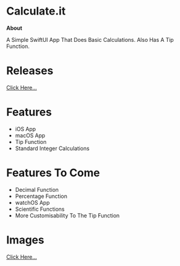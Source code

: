 # Calculate.it
**About**

A Simple SwiftUI App That Does Basic Calculations. Also Has A Tip Function. 

# Releases
[Click Here...](https://github.com/markydoodled/Calculate.it/releases)

# Features
- iOS App
- macOS App
- Tip Function
- Standard Integer Calculations

# Features To Come
- Decimal Function
- Percentage Function
- watchOS App
- Scientific Functions
- More Customisability To The Tip Function

# Images
[Click Here...](https://github.com/markydoodled/Calculate.it/tree/main/Images)

